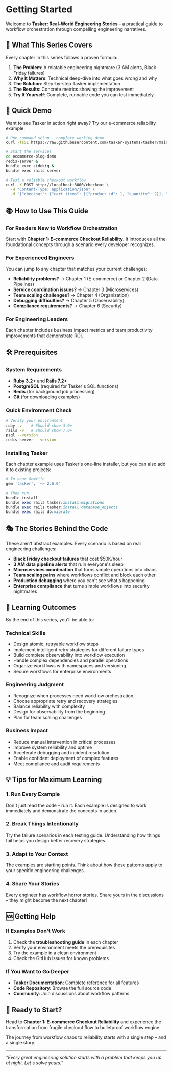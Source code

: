 # Getting Started

Welcome to **Tasker: Real-World Engineering Stories** – a practical guide to workflow orchestration through compelling engineering narratives.

## 🎯 What This Series Covers

Every chapter in this series follows a proven formula:

1. **The Problem**: A relatable engineering nightmare (3 AM alerts, Black Friday failures)
2. **Why It Matters**: Technical deep-dive into what goes wrong and why
3. **The Solution**: Step-by-step Tasker implementation
4. **The Results**: Concrete metrics showing the improvement
5. **Try It Yourself**: Complete, runnable code you can test immediately

## 🚀 Quick Demo

Want to see Tasker in action right away? Try our e-commerce reliability example:

```bash
# One command setup - complete working demo
curl -fsSL https://raw.githubusercontent.com/tasker-systems/tasker/main/blog-examples/ecommerce-reliability/setup.sh | bash

# Start the services
cd ecommerce-blog-demo
redis-server &
bundle exec sidekiq &
bundle exec rails server

# Test a reliable checkout workflow
curl -X POST http://localhost:3000/checkout \
  -H "Content-Type: application/json" \
  -d '{"checkout": {"cart_items": [{"product_id": 1, "quantity": 2}], "payment_info": {"token": "test_success_visa", "amount": 100.00}, "customer_info": {"email": "test@example.com", "name": "Test Customer"}}}'
```

## 📚 How to Use This Guide

### For Readers New to Workflow Orchestration

Start with **Chapter 1: E-commerce Checkout Reliability**. It introduces all the foundational concepts through a scenario every developer recognizes.

### For Experienced Engineers

You can jump to any chapter that matches your current challenges:

- **Reliability problems?** → Chapter 1 (E-commerce) or Chapter 2 (Data Pipelines)
- **Service coordination issues?** → Chapter 3 (Microservices)
- **Team scaling challenges?** → Chapter 4 (Organization)
- **Debugging difficulties?** → Chapter 5 (Observability)
- **Compliance requirements?** → Chapter 6 (Security)

### For Engineering Leaders

Each chapter includes business impact metrics and team productivity improvements that demonstrate ROI.

## 🛠️ Prerequisites

### System Requirements

- **Ruby 3.2+** and **Rails 7.2+**
- **PostgreSQL** (required for Tasker's SQL functions)
- **Redis** (for background job processing)
- **Git** (for downloading examples)

### Quick Environment Check

```bash
# Verify your environment
ruby -v    # Should show 3.0+
rails -v   # Should show 7.0+
psql --version
redis-server --version
```

### Installing Tasker

Each chapter example uses Tasker's one-line installer, but you can also add it to existing projects:

```ruby
# In your Gemfile
gem 'tasker', '~> 2.6.0'

# Then run
bundle install
bundle exec rails tasker:install:migrations
bundle exec rails tasker:install:database_objects
bundle exec rails db:migrate
```

## 🎭 The Stories Behind the Code

These aren't abstract examples. Every scenario is based on real engineering challenges:

- **Black Friday checkout failures** that cost $50K/hour
- **3 AM data pipeline alerts** that ruin everyone's sleep
- **Microservices coordination** that turns simple operations into chaos
- **Team scaling pains** where workflows conflict and block each other
- **Production debugging** where you can't see what's happening
- **Enterprise compliance** that turns simple workflows into security nightmares

## 🎯 Learning Outcomes

By the end of this series, you'll be able to:

### Technical Skills
- Design atomic, retryable workflow steps
- Implement intelligent retry strategies for different failure types
- Build complete observability into workflow execution
- Handle complex dependencies and parallel operations
- Organize workflows with namespaces and versioning
- Secure workflows for enterprise environments

### Engineering Judgment
- Recognize when processes need workflow orchestration
- Choose appropriate retry and recovery strategies
- Balance reliability with complexity
- Design for observability from the beginning
- Plan for team scaling challenges

### Business Impact
- Reduce manual intervention in critical processes
- Improve system reliability and uptime
- Accelerate debugging and incident resolution
- Enable confident deployment of complex features
- Meet compliance and audit requirements

## 💡 Tips for Maximum Learning

### 1. Run Every Example

Don't just read the code – run it. Each example is designed to work immediately and demonstrate the concepts in action.

### 2. Break Things Intentionally

Try the failure scenarios in each testing guide. Understanding how things fail helps you design better recovery strategies.

### 3. Adapt to Your Context

The examples are starting points. Think about how these patterns apply to your specific engineering challenges.

### 4. Share Your Stories

Every engineer has workflow horror stories. Share yours in the discussions – they might become the next chapter!

## 🆘 Getting Help

### If Examples Don't Work

1. Check the **troubleshooting guide** in each chapter
2. Verify your environment meets the prerequisites
3. Try the example in a clean environment
4. Check the GitHub issues for known problems

### If You Want to Go Deeper

- **Tasker Documentation**: Complete reference for all features
- **Code Repository**: Browse the full source code
- **Community**: Join discussions about workflow patterns

## 🚀 Ready to Start?

Head to **Chapter 1: E-commerce Checkout Reliability** and experience the transformation from fragile checkout flow to bulletproof workflow engine.

The journey from workflow chaos to reliability starts with a single step – and a single story.

---

*"Every great engineering solution starts with a problem that keeps you up at night. Let's solve yours."*
